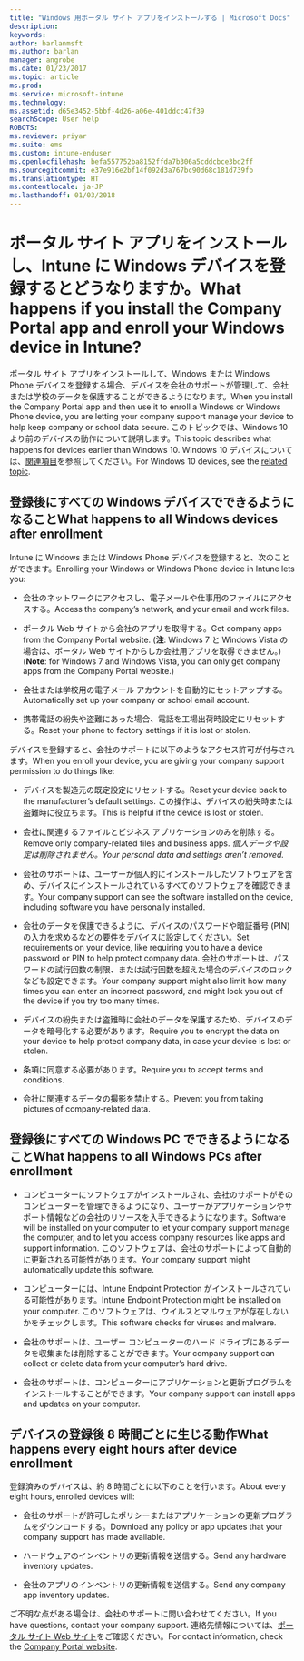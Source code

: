 ```yaml
---
title: "Windows 用ポータル サイト アプリをインストールする | Microsoft Docs"
description: 
keywords: 
author: barlanmsft
ms.author: barlan
manager: angrobe
ms.date: 01/23/2017
ms.topic: article
ms.prod: 
ms.service: microsoft-intune
ms.technology: 
ms.assetid: d65e3452-5bbf-4d26-a06e-401ddcc47f39
searchScope: User help
ROBOTS: 
ms.reviewer: priyar
ms.suite: ems
ms.custom: intune-enduser
ms.openlocfilehash: befa557752ba8152ffda7b306a5cddcbce3bd2ff
ms.sourcegitcommit: e37e916e2bf14f092d3a767bc90d68c181d739fb
ms.translationtype: HT
ms.contentlocale: ja-JP
ms.lasthandoff: 01/03/2018
---
```

# <a name="what-happens-if-you-install-the-company-portal-app-and-enroll-your-windows-device-in-intune"></a><span data-ttu-id="b8f59-102">ポータル サイト アプリをインストールし、Intune に Windows デバイスを登録するとどうなりますか。</span><span class="sxs-lookup"><span data-stu-id="b8f59-102">What happens if you install the Company Portal app and enroll your Windows device in Intune?</span></span>

<span data-ttu-id="b8f59-103">ポータル サイト アプリをインストールして、Windows または Windows Phone デバイスを登録する場合、デバイスを会社のサポートが管理して、会社または学校のデータを保護することができるようになります。</span><span class="sxs-lookup"><span data-stu-id="b8f59-103">When you install the Company Portal app and then use it to enroll a Windows or Windows Phone device, you are letting your company support manage your device to help keep company or school data secure.</span></span> <span data-ttu-id="b8f59-104">このトピックでは、Windows 10 より前のデバイスの動作について説明します。</span><span class="sxs-lookup"><span data-stu-id="b8f59-104">This topic describes what happens for devices earlier than Windows 10.</span></span> <span data-ttu-id="b8f59-105">Windows 10 デバイスについては、[関連項目](what-happens-if-you-install-the-company-portal-app-and-enroll-your-device-in-intune-windows10.md)を参照してください。</span><span class="sxs-lookup"><span data-stu-id="b8f59-105">For Windows 10 devices, see the [related topic](what-happens-if-you-install-the-company-portal-app-and-enroll-your-device-in-intune-windows10.md).</span></span>

## <a name="what-happens-to-all-windows-devices-after-enrollment"></a><span data-ttu-id="b8f59-106">登録後にすべての Windows デバイスでできるようになること</span><span class="sxs-lookup"><span data-stu-id="b8f59-106">What happens to all Windows devices after enrollment</span></span>
<span data-ttu-id="b8f59-107">Intune に Windows または Windows Phone デバイスを登録すると、次のことができます。</span><span class="sxs-lookup"><span data-stu-id="b8f59-107">Enrolling your Windows or Windows Phone device in Intune lets you:</span></span>

-   <span data-ttu-id="b8f59-108">会社のネットワークにアクセスし、電子メールや仕事用のファイルにアクセスする。</span><span class="sxs-lookup"><span data-stu-id="b8f59-108">Access the company’s network, and your email and work files.</span></span>

-   <span data-ttu-id="b8f59-109">ポータル Web サイトから会社のアプリを取得する。</span><span class="sxs-lookup"><span data-stu-id="b8f59-109">Get company apps from the Company Portal website.</span></span> <span data-ttu-id="b8f59-110">(__注__: Windows 7 と Windows Vista の場合は、ポータル Web サイトからしか会社用アプリを取得できません。)</span><span class="sxs-lookup"><span data-stu-id="b8f59-110">(__Note__: for Windows 7 and Windows Vista, you can only get company apps from the Company Portal website.)</span></span>

-   <span data-ttu-id="b8f59-111">会社または学校用の電子メール アカウントを自動的にセットアップする。</span><span class="sxs-lookup"><span data-stu-id="b8f59-111">Automatically set up your company or school email account.</span></span>

-   <span data-ttu-id="b8f59-112">携帯電話の紛失や盗難にあった場合、電話を工場出荷時設定にリセットする。</span><span class="sxs-lookup"><span data-stu-id="b8f59-112">Reset your phone to factory settings if it is lost or stolen.</span></span>

<span data-ttu-id="b8f59-113">デバイスを登録すると、会社のサポートに以下のようなアクセス許可が付与されます。</span><span class="sxs-lookup"><span data-stu-id="b8f59-113">When you enroll your device, you are giving your company support permission to do things like:</span></span>

-   <span data-ttu-id="b8f59-114">デバイスを製造元の既定設定にリセットする。</span><span class="sxs-lookup"><span data-stu-id="b8f59-114">Reset your device back to the manufacturer’s default settings.</span></span> <span data-ttu-id="b8f59-115">この操作は、デバイスの紛失時または盗難時に役立ちます。</span><span class="sxs-lookup"><span data-stu-id="b8f59-115">This is helpful if the device is lost or stolen.</span></span>

-   <span data-ttu-id="b8f59-116">会社に関連するファイルとビジネス アプリケーションのみを削除する。</span><span class="sxs-lookup"><span data-stu-id="b8f59-116">Remove only company-related files and business apps.</span></span> <span data-ttu-id="b8f59-117">*個人データや設定は削除されません。*</span><span class="sxs-lookup"><span data-stu-id="b8f59-117">*Your personal data and settings aren’t removed.*</span></span>

-   <span data-ttu-id="b8f59-118">会社のサポートは、ユーザーが個人的にインストールしたソフトウェアを含め、デバイスにインストールされているすべてのソフトウェアを確認できます。</span><span class="sxs-lookup"><span data-stu-id="b8f59-118">Your company support can see the software installed on the device, including software you have personally installed.</span></span>

-   <span data-ttu-id="b8f59-119">会社のデータを保護できるように、デバイスのパスワードや暗証番号 (PIN) の入力を求めるなどの要件をデバイスに設定してください。</span><span class="sxs-lookup"><span data-stu-id="b8f59-119">Set requirements on your device, like requiring you to have a device password or PIN to help protect company data.</span></span> <span data-ttu-id="b8f59-120">会社のサポートは、パスワードの試行回数の制限、または試行回数を超えた場合のデバイスのロックなども設定できます。</span><span class="sxs-lookup"><span data-stu-id="b8f59-120">Your company support might also limit how many times you can enter an incorrect password, and might lock you out of the device if you try too many times.</span></span>

-   <span data-ttu-id="b8f59-121">デバイスの紛失または盗難時に会社のデータを保護するため、デバイスのデータを暗号化する必要があります。</span><span class="sxs-lookup"><span data-stu-id="b8f59-121">Require you to encrypt the data on your device to help protect company data, in case your device is lost or stolen.</span></span>

-   <span data-ttu-id="b8f59-122">条項に同意する必要があります。</span><span class="sxs-lookup"><span data-stu-id="b8f59-122">Require you to accept terms and conditions.</span></span>

-   <span data-ttu-id="b8f59-123">会社に関連するデータの撮影を禁止する。</span><span class="sxs-lookup"><span data-stu-id="b8f59-123">Prevent you from taking pictures of company-related data.</span></span>

## <a name="what-happens-to-all-windows-pcs-after-enrollment"></a><span data-ttu-id="b8f59-124">登録後にすべての Windows PC でできるようになること</span><span class="sxs-lookup"><span data-stu-id="b8f59-124">What happens to all Windows PCs after enrollment</span></span>

-  <span data-ttu-id="b8f59-125">コンピューターにソフトウェアがインストールされ、会社のサポートがそのコンピューターを管理できるようになり、ユーザーがアプリケーションやサポート情報などの会社のリソースを入手できるようになります。</span><span class="sxs-lookup"><span data-stu-id="b8f59-125">Software will be installed on your computer to let your company support manage the computer, and to let you access company resources like apps and support information.</span></span> <span data-ttu-id="b8f59-126">このソフトウェアは、会社のサポートによって自動的に更新される可能性があります。</span><span class="sxs-lookup"><span data-stu-id="b8f59-126">Your company support might automatically update this software.</span></span>

-  <span data-ttu-id="b8f59-127">コンピューターには、Intune Endpoint Protection がインストールされている可能性があります。</span><span class="sxs-lookup"><span data-stu-id="b8f59-127">Intune Endpoint Protection might be installed on your computer.</span></span> <span data-ttu-id="b8f59-128">このソフトウェアは、ウイルスとマルウェアが存在しないかをチェックします。</span><span class="sxs-lookup"><span data-stu-id="b8f59-128">This software checks for viruses and malware.</span></span>

-  <span data-ttu-id="b8f59-129">会社のサポートは、ユーザー コンピューターのハード ドライブにあるデータを収集または削除することができます。</span><span class="sxs-lookup"><span data-stu-id="b8f59-129">Your company support can collect or delete data from your computer’s hard drive.</span></span>

-  <span data-ttu-id="b8f59-130">会社のサポートは、コンピューターにアプリケーションと更新プログラムをインストールすることができます。</span><span class="sxs-lookup"><span data-stu-id="b8f59-130">Your company support can install apps and updates on your computer.</span></span>

## <a name="what-happens-every-eight-hours-after-device-enrollment"></a><span data-ttu-id="b8f59-131">デバイスの登録後 8 時間ごとに生じる動作</span><span class="sxs-lookup"><span data-stu-id="b8f59-131">What happens every eight hours after device enrollment</span></span>

<span data-ttu-id="b8f59-132">登録済みのデバイスは、約 8 時間ごとに以下のことを行います。</span><span class="sxs-lookup"><span data-stu-id="b8f59-132">About every eight hours, enrolled devices will:</span></span>

-   <span data-ttu-id="b8f59-133">会社のサポートが許可したポリシーまたはアプリケーションの更新プログラムをダウンロードする。</span><span class="sxs-lookup"><span data-stu-id="b8f59-133">Download any policy or app updates that your company support has made available.</span></span>

-   <span data-ttu-id="b8f59-134">ハードウェアのインベントリの更新情報を送信する。</span><span class="sxs-lookup"><span data-stu-id="b8f59-134">Send any hardware inventory updates.</span></span>

-   <span data-ttu-id="b8f59-135">会社のアプリのインベントリの更新情報を送信する。</span><span class="sxs-lookup"><span data-stu-id="b8f59-135">Send any company app inventory updates.</span></span>

<span data-ttu-id="b8f59-136">ご不明な点がある場合は、会社のサポートに問い合わせてください。</span><span class="sxs-lookup"><span data-stu-id="b8f59-136">If you have questions, contact your company support.</span></span> <span data-ttu-id="b8f59-137">連絡先情報については、[ポータル サイト Web サイト](https://portal.manage.microsoft.com#HelpDeskDialog)をご確認ください。</span><span class="sxs-lookup"><span data-stu-id="b8f59-137">For contact information, check the [Company Portal website](https://portal.manage.microsoft.com#HelpDeskDialog).</span></span>

